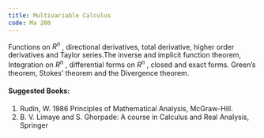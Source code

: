 ```yaml
---
title: Multivariable Calculus
code: Ma 200
---
```



Functions on $R^n$ , directional derivatives, total derivative, higher order derivatives and Taylor series.The inverse and implicit function theorem,
Integration on $R^n$ , differential forms on  $R^n$ , closed and exact forms. Green’s theorem, Stokes’ theorem and the Divergence theorem.


#### Suggested Books:

1. Rudin, W. 1986 Principles of Mathematical Analysis, McGraw-Hill.
2. B. V. Limaye and S. Ghorpade: A course in Calculus and Real Analysis, Springer
